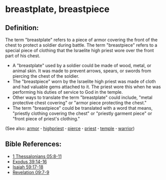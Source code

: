 # breastplate, breastpiece #

## Definition: ##

The term "breastplate" refers to a piece of armor covering the front of the chest to protect a soldier during battle. The term "breastpiece" refers to a special piece of clothing that the Israelite high priest wore over the front part of his chest.

* A "breastplate" used by a soldier could be made of wood, metal, or animal skin. It was made to prevent arrows, spears, or swords from piercing the chest of the soldier.
* The "breastpiece" worn by the Israelite high priest was made of cloth and had valuable gems attached to it. The priest wore this when he was performing his duties of service to God in the temple.
* Other ways to translate the term "breastplate" could include, "metal protective chest covering" or "armor piece protecting the chest."
* The term "breastpiece" could be translated with a word that means, "priestly clothing covering the chest" or "priestly garment piece" or "front piece of priest's clothing."

(See also: [armor](../other/armor.md) **·** [highpriest](../kt/highpriest.md) **·** [pierce](../other/pierce.md) **·** [priest](../kt/priest.md) **·** [temple](../kt/temple.md) **·** [warrior](../other/warrior.md))

## Bible References: ##

* [1 Thessalonians 05:8-11](https://door43.org/en/bible/notes/1th/05/08)
* [Exodus 39:14-16](https://door43.org/en/bible/notes/exo/39/14)
* [Isaiah 59:17-18](https://door43.org/en/bible/notes/isa/59/17)
* [Revelation 09:7-9](https://door43.org/en/bible/notes/rev/09/07)



